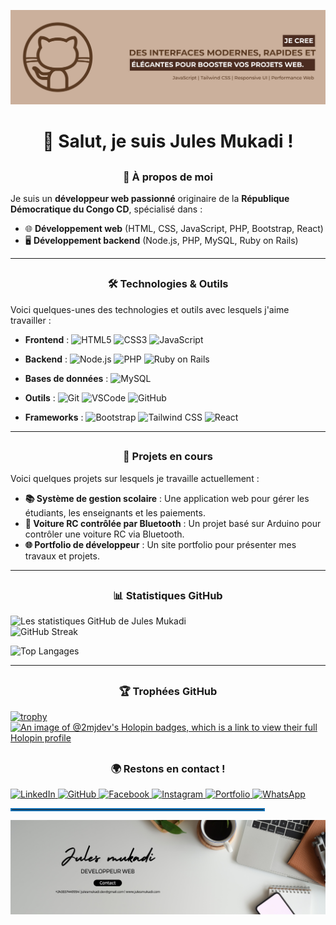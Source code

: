 ![Bannière](./banner.png)

# <h1 align="center"> 👋 Salut, je suis <b>Jules Mukadi</b> !</h1>

## <h3 align="center"><b>🚀 À propos de moi</b></h3>
Je suis un **développeur web passionné** originaire de la **République Démocratique du Congo CD**, spécialisé dans :
- 🌐 **Développement web** (HTML, CSS, JavaScript, PHP, Bootstrap, React)
- 🖥️ **Développement backend** (Node.js, PHP, MySQL, Ruby on Rails)

---

## <h3 align="center"><b>🛠️ Technologies & Outils </b>  </h3>
Voici quelques-unes des technologies et outils avec lesquels j'aime travailler :

- **Frontend** : ![HTML5](https://img.shields.io/badge/HTML5-E34F26?logo=html5&logoColor=fff) ![CSS3](https://img.shields.io/badge/CSS3-1572B6?logo=css3&logoColor=fff) ![JavaScript](https://img.shields.io/badge/JavaScript-F7DF1E?logo=javascript&logoColor=333)

- **Backend** : ![Node.js](https://img.shields.io/badge/Node.js-43853D?logo=node.js&logoColor=fff) ![PHP](https://img.shields.io/badge/PHP-777BB4?logo=php&logoColor=fff) ![Ruby on Rails](https://img.shields.io/badge/Ruby_on_Rails-CC0000?logo=rubyonrails&logoColor=fff)

- **Bases de données** : ![MySQL](https://img.shields.io/badge/MySQL-4479A1?logo=mysql&logoColor=fff) 
- **Outils** : ![Git](https://img.shields.io/badge/Git-F05032?logo=git&logoColor=fff) ![VSCode](https://img.shields.io/badge/VSCode-007ACC?logo=visual-studio-code&logoColor=fff) ![GitHub](https://img.shields.io/badge/GitHub-181717?logo=github&logoColor=fff)

- **Frameworks** : ![Bootstrap](https://img.shields.io/badge/Bootstrap-563D7C?logo=bootstrap&logoColor=fff) ![Tailwind CSS](https://img.shields.io/badge/Tailwind_CSS-38B2AC?logo=tailwind-css&logoColor=fff) ![React](https://img.shields.io/badge/React-20232A?logo=react&logoColor=61DAFB)

---

## <h3 align="center"><b>💼 Projets en cours </b> </h3>
Voici quelques projets sur lesquels je travaille actuellement :

- **📚 Système de gestion scolaire** : Une application web pour gérer les étudiants, les enseignants et les paiements.
- **🚗 Voiture RC contrôlée par Bluetooth** : Un projet basé sur Arduino pour contrôler une voiture RC via Bluetooth.
- **🌐 Portfolio de développeur** : Un site portfolio pour présenter mes travaux et projets.

---

## <h3 align="center"> <b>📊 Statistiques GitHub</b> </h3>

![Les statistiques GitHub de Jules Mukadi](https://github-readme-stats.vercel.app/api?username=2MJ-DEV&show_icons=true&theme=radical)  
![GitHub Streak](https://github-readme-streak-stats.herokuapp.com/?user=2MJ-DEV&theme=onedark&hide_border=false)

![Top Langages](https://github-readme-stats.vercel.app/api/top-langs/?username=2MJ-DEV&layout=compact&theme=radical) 

---

## <h3 align="center"> <b>🏆 Trophées GitHub </b> </h3>

[![trophy](https://github-profile-trophy.vercel.app/?username=2MJ-DEV&theme=darkhub)](https://github.com/ryo-ma/github-profile-trophy)  
[![An image of @2mjdev's Holopin badges, which is a link to view their full Holopin profile](https://holopin.me/2mjdev)](https://holopin.io/@2mjdev)

## <h3 align="center"> <b>🌍 Restons en contact !</b> </h3>


  <a href="https://www.linkedin.com/in/jules-mukadi-552045297/" target="_blank">
    <img src="https://img.shields.io/badge/LinkedIn-blue?logo=linkedin&logoColor=fff" alt="LinkedIn">
  </a>
  <a href="https://github.com/2MJ-DEV" target="_blank">
    <img src="https://img.shields.io/badge/GitHub-181717?logo=github&logoColor=fff" alt="GitHub">
  </a>
  <a href="https://web.facebook.com/2MJULES.MKD/" target="_blank">
    <img src="https://img.shields.io/badge/Facebook-1877F2?logo=facebook&logoColor=fff" alt="Facebook">
  </a>
  <a href="https://www.instagram.com/2mjules/" target="_blank">
    <img src="https://img.shields.io/badge/Instagram-E4405F?logo=instagram&logoColor=fff" alt="Instagram">
  </a>
  <a href="https://mon-portfolio-dev.vercel.app" target="_blank">
    <img src="https://img.shields.io/badge/Portfolio-24292E?logo=portfolio&logoColor=fff" alt="Portfolio">
  </a>
  <a href="https://wa.me/243998535521" target="_blank">
    <img src="https://img.shields.io/badge/WhatsApp-25D366?logo=whatsapp&logoColor=fff" alt="WhatsApp">
  </a>



<!-- Séparateur personnalisé en bleu -->
<hr style="border: 2px solid #1572B6; width: 80%;">

<!-- Centrer et réduire l'image du pied de page -->
<p align="center">
  <img src="./footer.png" alt="Image de fin">
</p>
